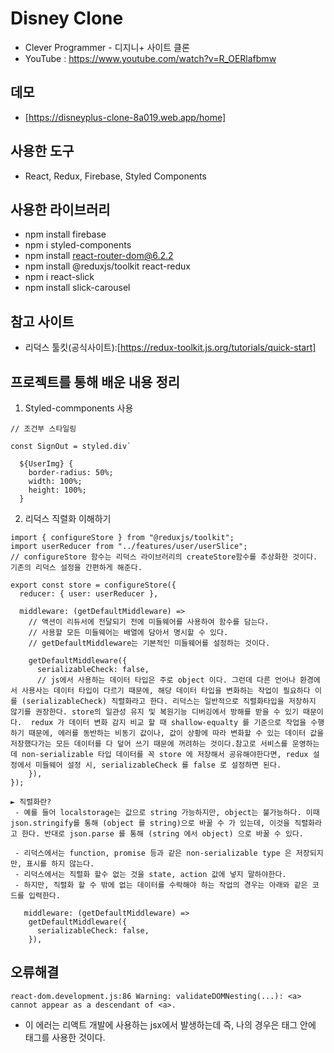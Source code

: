 # Disney Clone
- Clever Programmer - 디지니+ 사이트 클론
- YouTube : https://www.youtube.com/watch?v=R_OERlafbmw

## 데모
- [https://disneyplus-clone-8a019.web.app/home]

## 사용한 도구
- React, Redux, Firebase, Styled Components


## 사용한 라이브러리
- npm install firebase
- npm i styled-components
- npm install react-router-dom@6.2.2
- npm install @reduxjs/toolkit react-redux
- npm i react-slick
- npm install slick-carousel

## 참고 사이트 
- 리덕스 툴킷(공식사이트):[https://redux-toolkit.js.org/tutorials/quick-start]

## 프로젝트를 통해 배운 내용 정리
1. Styled-commponents 사용
```
// 조건부 스타일링

const SignOut = styled.div`

  ${UserImg} {
    border-radius: 50%;
    width: 100%;
    height: 100%;
  }
```

2. 리덕스 직렬화 이해하기
```
import { configureStore } from "@reduxjs/toolkit";
import userReducer from "../features/user/userSlice";
// configureStore 함수는 리덕스 라이브러리의 createStore함수를 추상화한 것이다. 기존의 리덕스 설정을 간편하게 해준다.

export const store = configureStore({
  reducer: { user: userReducer },

  middleware: (getDefaultMiddleware) =>
    // 액션이 리듀서에 전달되기 전에 미들웨어를 사용하여 함수를 담는다.
    // 사용할 모든 미들웨어는 배열에 담아서 명시할 수 있다.
    // getDefaultMiddleware는 기본적인 미들웨어를 설정하는 것이다.

    getDefaultMiddleware({
      serializableCheck: false,
      // js에서 사용하는 데이터 타입은 주로 object 이다. 그런데 다른 언어나 환경에서 사용사는 데이터 타입이 다르기 때문에, 해당 데이터 타입을 변화하는 작업이 필요하다 이를 (serializableCheck) 직렬화라고 한다. 리덕스는 일반적으로 직렬화타입을 저장하지 않기를 권장한다. store의 일관성 유지 및 복원기능 디버깅에서 방해를 받을 수 있기 때문이다.  redux 가 데이터 변화 감지 비교 할 때 shallow-equalty 를 기준으로 작업을 수행하기 때문에, 에러를 동반하는 비동기 값이나, 값이 상황에 따라 변화할 수 있는 데이터 값을 저장했다가는 모든 데이터를 다 덮어 쓰기 때문에 꺼려하는 것이다.참고로 서비스를 운영하는데 non-serializable 타입 데이터를 꼭 store 에 저장해서 공유해야한다면, redux 설정에서 미들웨어 설정 시, serializableCheck 를 false 로 설정하면 된다.
    }),
});

► 직렬화란?
 - 예를 들어 localstorage는 값으로 string 가능하지만, object는 불가능하다. 이때 json.stringify를 통해 (object 를 string)으로 바꿀 수 가 있는데, 이것을 직렬화라고 한다. 반대로 json.parse 를 통해 (string 에서 object) 으로 바꿀 수 있다.

 - 리덕스에서는 function, promise 등과 같은 non-serializable type 은 저장되지만, 표시를 하지 않는다.
 - 리덕스에서는 직렬화 할수 없는 것을 state, action 값에 넣지 말하야한다.
 - 하지만, 직렬화 할 수 밖에 없는 데이터를 수락해야 하는 작업의 경우는 아래와 같은 코드를 입력한다. 

   middleware: (getDefaultMiddleware) =>
    getDefaultMiddleware({
      serializableCheck: false,
    }),

```




## 오류해결


```
react-dom.development.js:86 Warning: validateDOMNesting(...): <a> cannot appear as a descendant of <a>.
```
- 이 에러는 리액트 개발에 사용하는 jsx에서 발생하는데 즉, 나의 경우은 <a>태그 안에 <a>태그를 사용한 것이다. 

 